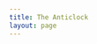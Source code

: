 ```yaml
---
title: The Anticlock
layout: page
---
```


<!DOCTYPE html>
<html>
<head>
    <title>Simple Clock</title>
    <style>
        .clock-container {
            display: flex;
            justify-content: center;
            align-items: center;
            min-height: 100vh;
            background-color: #ffffff;
        }
        
        .clock {
            width: 1200px;
            height: 1200px;
        }
        
        .number {
            font-family: serif;
            font-size: 24px;
            font-weight: bold;
        }
    </style>
</head>
<body>
    <div class="clock-container">
        <select id="script-select" onchange="updateClockNumbers()">
            <option value="arabic">Arabic</option>
            <option value="persian">Persian</option>
            <option value="hebrew">Hebrew</option>
            <option value="syriac">Syriac</option>
            <option value="samaritan">Samaritan</option>
        </select>

        <svg class="clock" viewBox="0 0 200 200">
            <!-- Define checkerboard pattern -->
            <defs>
                <pattern id="checker-pattern" patternUnits="userSpaceOnUse" width="8" height="8" patternTransform="rotate(45)">
                    <rect width="4" height="4" fill="black"/>
                    <rect x="4" y="4" width="4" height="4" fill="black"/>
                </pattern>
            </defs>
            
            <!-- Clock face with border -->
            <circle cx="100" cy="100" r="90" fill="white"/>
            <circle cx="100" cy="100" r="95" fill="none" stroke="url(#checker-pattern)" stroke-width="20"/>
            
            <!-- Numbers container -->
            <g id="clock-numbers"></g>
            
            <!-- Clock hands -->
            <line id="hour-marker" x1="100" y1="100" x2="100" y2="50" stroke="black" stroke-width="6"/>
            <line id="minute-marker" x1="100" y1="100" x2="100" y2="40" stroke="black" stroke-width="4"/>
            <line id="second-marker" x1="100" y1="100" x2="100" y2="35" stroke="red" stroke-width="2"/>
            
            <!-- Center dot -->
            <circle cx="100" cy="100" r="3" fill="black"/>
        </svg>
    </div>

    <script>
        const NUMBER_SYSTEMS = {
            "arabic": ["12", "1", "2", "3", "4", "5", "6", "7", "8", "9", "10", "11"],
            "persian": ["۱۲", "۱", "۲", "۳", "۴", "۵", "۶", "۷", "۸", "۹", "۱۰", "۱۱"],
            "hebrew": ["יב", "א", "ב", "ג", "ד", "ה", "ו", "ז", "ח", "ט", "י", "יא"],
            "syriac": ["ܝܒ", "ܐ", "ܒ", "ܓ", "ܕ", "ܗ", "ܘ", "ܙ", "ܚ", "ܛ", "ܝ", "ܝܐ"],
            "samaritan": ["ࠉࠁ", "ࠀ", "ࠁ", "ࠂ", "ࠃ", "ࠄ", "ࠅ", "ࠆ", "ࠇ", "ࠈ", "ࠉ", "ࠉࠀ"]
        };

        function updateClockNumbers() {
            const selectedScript = document.getElementById('script-select').value;
            const numbers = NUMBER_SYSTEMS[selectedScript];
            const numbersGroup = document.getElementById('clock-numbers');
            numbersGroup.innerHTML = '';

            for (let i = 0; i < 12; i++) {
                const angle = -i * 30 - 90;
                const x = 100 + 75 * Math.cos(angle * Math.PI / 180);
                const y = 100 + 75 * Math.sin(angle * Math.PI / 180);
                
                const text = document.createElementNS("http://www.w3.org/2000/svg", "text");
                text.setAttribute("x", x);
                text.setAttribute("y", y);
                text.setAttribute("class", "number");
                text.setAttribute("text-anchor", "middle");
                text.setAttribute("dominant-baseline", "middle");
                text.textContent = numbers[i];
                
                numbersGroup.appendChild(text);
            }
        }

        function updateClockHands() {
            const now = new Date();
            const hours = now.getHours() % 12;
            const minutes = now.getMinutes();
            const seconds = now.getSeconds();
            
            const hourAngle = -(hours + minutes/60) * 30;
            const minuteAngle = -minutes * 6;
            const secondAngle = -seconds * 6;
            
            document.getElementById('hour-marker').setAttribute('transform', 
                `rotate(${hourAngle}, 100, 100)`);
            document.getElementById('minute-marker').setAttribute('transform', 
                `rotate(${minuteAngle}, 100, 100)`);
            document.getElementById('second-marker').setAttribute('transform', 
                `rotate(${secondAngle}, 100, 100)`);
        }

        // Initialize the clock
        updateClockNumbers();
        setInterval(updateClockHands, 1000);
        updateClockHands();
    </script>
</body>
</html>